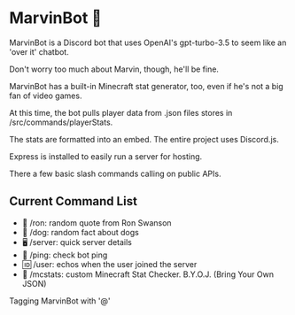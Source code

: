 # MarvinBot 🥹

MarvinBot is a Discord bot that uses OpenAI's gpt-turbo-3.5 to seem like an 'over it' chatbot.

Don't worry too much about Marvin, though, he'll be fine.

MarvinBot has a built-in Minecraft stat generator, too, even if he's not a big fan of video games.

At this time, the bot pulls player data from .json files stores in /src/commands/playerStats.

The stats are formatted into an embed. The entire project uses Discord.js.

Express is installed to easily run a server for hosting.

There a few basic slash commands calling on public APIs.

## Current Command List

- 🥃 /ron: random quote from Ron Swanson
- 🐶 /dog: random fact about dogs
- 🖥 /server: quick server details
- 🏓 /ping: check bot ping
- 🆔 /user: echos when the user joined the server
- 💠 /mcstats: custom Minecraft Stat Checker. B.Y.O.J. (Bring Your Own JSON)

Tagging MarvinBot with '@'

